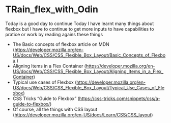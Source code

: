 # TRain_flex_with_Odin
Today is a good day to continue
Today I have learnt many things about flexbox but I have to continue to get more inputs to have capabilities to pratice or work by reading agains these things
- The Basic concepts of flexbox article on MDN (https://developer.mozilla.org/en-US/docs/Web/CSS/CSS_Flexible_Box_Layout/Basic_Concepts_of_Flexbox )
- Aligning Items in a Flex Container (https://developer.mozilla.org/en-US/docs/Web/CSS/CSS_Flexible_Box_Layout/Aligning_Items_in_a_Flex_Container)
- Typical use cases of Flexbox (https://developer.mozilla.org/en-US/docs/Web/CSS/CSS_Flexible_Box_Layout/Typical_Use_Cases_of_Flexbox)
- CSS Tricks “Guide to Flexbox” (https://css-tricks.com/snippets/css/a-guide-to-flexbox/)
- Of course, all the things with CSS layout (https://developer.mozilla.org/en-US/docs/Learn/CSS/CSS_layout)





